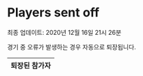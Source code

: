 # Players sent off
최종 업데이트: 2020년 12월 16일 21시 26분


경기 중 오류가 발생하는 경우 자동으로 퇴장됩니다.


| 퇴장된 참가자 |
|:---:|